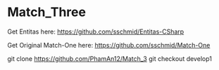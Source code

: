 # Match_Three
Get Entitas here: https://github.com/sschmid/Entitas-CSharp

Get Original Match-One here:
https://github.com/sschmid/Match-One

git clone https://github.com/PhamAn12/Match_3
git checkout develop1
